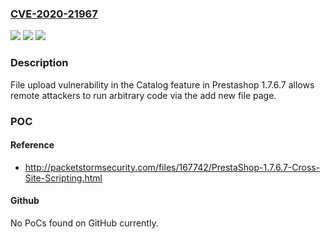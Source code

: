 ### [CVE-2020-21967](https://cve.mitre.org/cgi-bin/cvename.cgi?name=CVE-2020-21967)
![](https://img.shields.io/static/v1?label=Product&message=n%2Fa&color=blue)
![](https://img.shields.io/static/v1?label=Version&message=n%2Fa&color=blue)
![](https://img.shields.io/static/v1?label=Vulnerability&message=n%2Fa&color=brighgreen)

### Description

File upload vulnerability in the Catalog feature in Prestashop 1.7.6.7 allows remote attackers to run arbitrary code via the add new file page.

### POC

#### Reference
- http://packetstormsecurity.com/files/167742/PrestaShop-1.7.6.7-Cross-Site-Scripting.html

#### Github
No PoCs found on GitHub currently.

